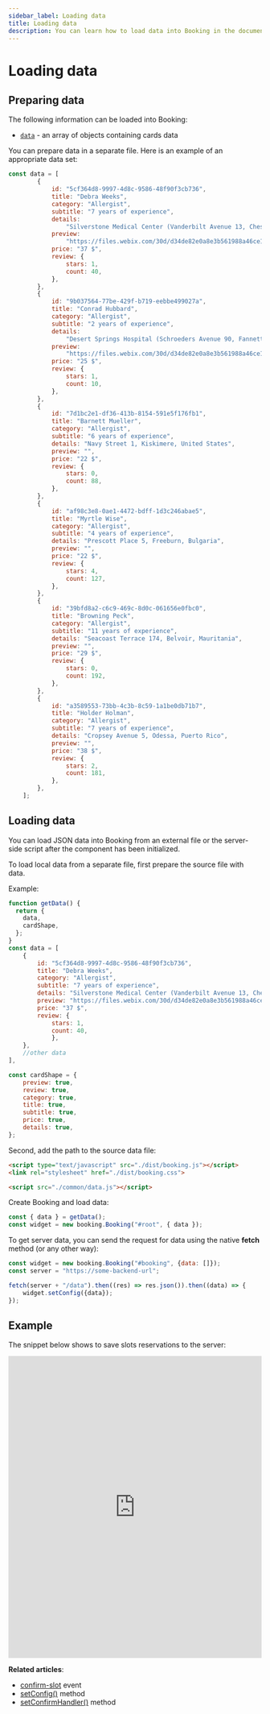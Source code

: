 ```yaml
---
sidebar_label: Loading data
title: Loading data
description: You can learn how to load data into Booking in the documentation of the DHTMLX JavaScript Booking library. Browse developer guides and API reference, try out code examples and live demos, and download a free 30-day evaluation version of DHTMLX Booking.
---
```


# Loading data

## Preparing data

The following information can be loaded into Booking:

- [`data`](/api/config/booking-data) - an array of objects containing cards data 

You can prepare data in a separate file. Here is an example of an appropriate data set:

~~~jsx title="data.js"
const data = [
		{
			id: "5cf364d8-9997-4d8c-9586-48f90f3cb736",
			title: "Debra Weeks",
			category: "Allergist",
			subtitle: "7 years of experience",
			details:
				"Silverstone Medical Center (Vanderbilt Avenue 13, Chestnut, New Zealand)",
			preview:
				"https://files.webix.com/30d/d34de82e0a8e3b561988a46ce1e86743/stock-photo-doc.jpg",
			price: "37 $",
			review: {
				stars: 1,
				count: 40,
			},
		},
		{
			id: "9b037564-77be-429f-b719-eebbe499027a",
			title: "Conrad Hubbard",
			category: "Allergist",
			subtitle: "2 years of experience",
			details:
				"Desert Springs Hospital (Schroeders Avenue 90, Fannett, Ethiopia)",
			preview:
				"https://files.webix.com/30d/d34de82e0a8e3b561988a46ce1e86743/stock-photo-doc.jpg",
			price: "25 $",
			review: {
				stars: 1,
				count: 10,
			},
		},
		{
			id: "7d1bc2e1-df36-413b-8154-591e5f176fb1",
			title: "Barnett Mueller",
			category: "Allergist",
			subtitle: "6 years of experience",
			details: "Navy Street 1, Kiskimere, United States",
			preview: "",
			price: "22 $",
			review: {
				stars: 0,
				count: 88,
			},
		},
		{
			id: "af98c3e8-0ae1-4472-bdff-1d3c246abae5",
			title: "Myrtle Wise",
			category: "Allergist",
			subtitle: "4 years of experience",
			details: "Prescott Place 5, Freeburn, Bulgaria",
			preview: "",
			price: "22 $",
			review: {
				stars: 4,
				count: 127,
			},
		},
		{
			id: "39bfd8a2-c6c9-469c-8d0c-061656e0fbc0",
			title: "Browning Peck",
			category: "Allergist",
			subtitle: "11 years of experience",
			details: "Seacoast Terrace 174, Belvoir, Mauritania",
			preview: "",
			price: "29 $",
			review: {
				stars: 0,
				count: 192,
			},
		},
		{
			id: "a3589553-73bb-4c3b-8c59-1a1be0db71b7",
			title: "Holder Holman",
			category: "Allergist",
			subtitle: "7 years of experience",
			details: "Cropsey Avenue 5, Odessa, Puerto Rico",
			preview: "",
			price: "38 $",
			review: {
				stars: 2,
				count: 181,
			},
		},
	];
~~~

## Loading data 

You can load JSON data into Booking from an external file or the server-side script after the component has been initialized.

To load local data from a separate file, first prepare the source file with data.

Example:

~~~jsx
function getData() {
  return {
    data,
    cardShape,
  };
}
const data = [
    {
        id: "5cf364d8-9997-4d8c-9586-48f90f3cb736",
        title: "Debra Weeks",
        category: "Allergist",
        subtitle: "7 years of experience",
        details: "Silverstone Medical Center (Vanderbilt Avenue 13, Chestnut, New Zealand)",
        preview: "https://files.webix.com/30d/d34de82e0a8e3b561988a46ce1e86743/stock-photo-doc.jpg",
        price: "37 $",
        review: {
            stars: 1,
            count: 40,
            },
	},
    //other data
],

const cardShape = {
    preview: true,
    review: true,
    category: true,
    title: true,
    subtitle: true,
    price: true,
    details: true,
};
~~~

Second, add the path to the source data file:

~~~html title="index.html"
<script type="text/javascript" src="./dist/booking.js"></script>  
<link rel="stylesheet" href="./dist/booking.css">

<script src="./common/data.js"></script>
~~~

Create Booking and load data: 

~~~jsx {}
const { data } = getData();
const widget = new booking.Booking("#root", { data });
~~~

To get server data, you can send the request for data using the native **fetch** method (or any other way):

~~~jsx
const widget = new booking.Booking("#booking", {data: []});
const server = "https://some-backend-url";

fetch(server + "/data").then((res) => res.json()).then((data) => { 
	widget.setConfig({data});
});
~~~

## Example

The snippet below shows to save slots reservations to the server:

<iframe src="https://snippet.dhtmlx.com/dpbmyr8j?mode=result" frameborder="0" class="snippet_iframe" width="100%" height="600"></iframe>


**Related articles**: 
- [confirm-slot](/api/events/booking-confirmslot-event) event
- [setConfig()](/api/methods/booking-setconfig-method) method
- [setConfirmHandler()](/api/methods/booking-setconfirmhandler-method) method